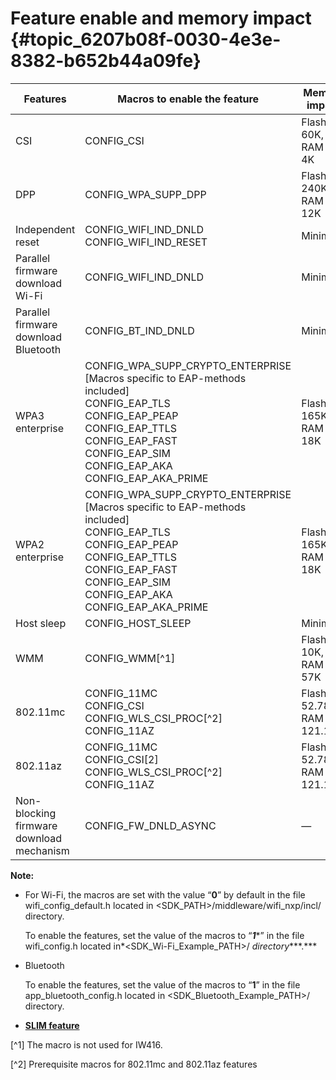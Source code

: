 # Feature enable and memory impact {#topic_6207b08f-0030-4e3e-8382-b652b44a09fe}

|Features|Macros to enable the feature|Memory impact|
|--------|----------------------------|-------------|
|CSI|CONFIG\_CSI|Flash - 60K, RAM - 4K|
|DPP|CONFIG\_WPA\_SUPP\_DPP|Flash - 240K, RAM - 12K|
|Independent reset|CONFIG\_WIFI\_IND\_DNLD<br>CONFIG\_WIFI\_IND\_RESET|Minimal|
|Parallel firmware download Wi-Fi|CONFIG\_WIFI\_IND\_DNLD|Minimal|
|Parallel firmware download Bluetooth|CONFIG\_BT\_IND\_DNLD|Minimal|
|WPA3 enterprise|CONFIG\_WPA\_SUPP\_CRYPTO\_ENTERPRISE \[Macros specific to EAP-methods included\] <br>CONFIG\_EAP\_TLS <br>CONFIG\_EAP\_PEAP <br>CONFIG\_EAP\_TTLS <br>CONFIG\_EAP\_FAST <br>CONFIG\_EAP\_SIM <br>CONFIG\_EAP\_AKA <br>CONFIG\_EAP\_AKA\_PRIME|Flash - 165K, RAM - 18K|
|WPA2 enterprise|CONFIG\_WPA\_SUPP\_CRYPTO\_ENTERPRISE \[Macros specific to EAP-methods included\]<br> CONFIG\_EAP\_TLS <br>CONFIG\_EAP\_PEAP <br>CONFIG\_EAP\_TTLS <br>CONFIG\_EAP\_FAST <br>CONFIG\_EAP\_SIM <br>CONFIG\_EAP\_AKA <br>CONFIG\_EAP\_AKA\_PRIME|Flash - 165K, RAM - 18K|
|Host sleep|CONFIG\_HOST\_SLEEP|Minimal|
|WMM|CONFIG\_WMM[^1]|Flash - 10K, RAM - 57K|
|802.11mc|CONFIG\_11MC <br>CONFIG\_CSI <br>CONFIG\_WLS\_CSI\_PROC[^2] <br>CONFIG\_11AZ|Flash: 52.78KB, RAM : 121.1KB|
|802.11az|CONFIG\_11MC <br>CONFIG\_CSI\[2\] <br>CONFIG\_WLS\_CSI\_PROC[^2] <br>CONFIG\_11AZ|Flash: 52.78KB, RAM : 121.1KB|
|Non-blocking firmware download mechanism|CONFIG\_FW\_DNLD\_ASYNC|—|

**Note:**

-   For Wi-Fi, the macros are set with the value “**0**” by default in the file wifi\_config\_default.h located in <SDK\_PATH\>/middleware/wifi\_nxp/incl/ directory.

    To enable the features, set the value of the macros to “***1****” in the file wifi\_config.h located in*<SDK\_Wi-Fi\_Example\_PATH\>/ *directory****.***

-   Bluetooth

    To enable the features, set the value of the macros to “**1**” in the file app\_bluetooth\_config.h located in <SDK\_Bluetooth\_Example\_PATH\>/ directory.


-   **[SLIM feature](../topics/slim_feature.md)**  


[^1] The macro is not used for IW416.

[^2] Prerequisite macros for 802.11mc and 802.11az features

